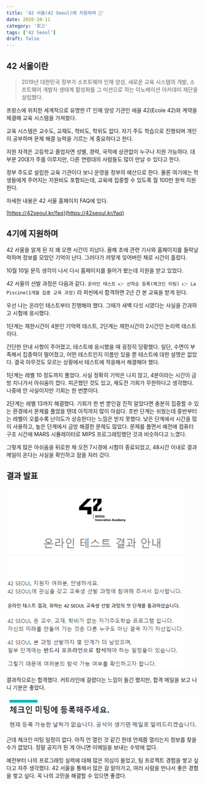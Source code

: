 ```yaml
---
title: '42 서울(42 Seoul)에 지원하며 📝'
date: 2020-10-11
category: '회고'
tags: ['42 Seoul']
draft: false
---
```


## 42 서울이란

> 2019년 대한민국 정부가 소프트웨어 인재 양성, 새로운 교육 시스템의 개발, 소프트웨어 개발자 생태계 활성화를 그 미션으로 하는 이노베이션 아카데미 재단을 설립했다.

프랑스에 위치한 세계적으로 유명한 IT 인재 양성 기관인 에꼴 42(Ecole 42)와 계약을 체결해 교육 시스템을 가져왔다.

교육 시스템은 교수도, 교재도, 학비도, 학위도 없다. 자기 주도 학습으로 진행되며 개인이 공부하며 문제 해결 능력을 기르는 게 중요하다고 한다.

지원 자격은 고등학교 졸업자면 성별, 경력, 국적에 상관없이 누구나 지원 가능하다. 대부분 20대가 주를 이루지만, 다른 연령대의 사람들도 많이 만날 수 있다고 한다.

정부 주도로 설립한 교육 기관이다 보니 운영을 정부의 예산으로 한다. 물론 여기에는 학생들에게 주어지는 지원비도 포함되는데, 교육에 집중할 수 있도록 월 100만 원씩 지원한다.

자세한 내용은 42 서울 홈페이지 FAQ에 있다.

[https://42seoul.kr/faq](https://42seoul.kr/faq)

## 4기에 지원하며

42 서울을 알게 된 지 꽤 오랜 시간이 지났다. 올해 초에 관련 기사와 홈페이지를 들락날락하며 정보를 모았던 기억이 난다. 그러다가 까맣게 잊어버린 채로 시간이 흘렀다.

10월 10일 문득 생각이 나서 다시 홈페이지를 들어가 봤는데 지원을 받고 있었다.

42 서울의 선발 과정은 다음과 같다. `온라인 테스트 👉 선착순 등록(체크인 미팅) 👉 La Piscine(1개월 집중 교육 과정)` 라 피씬에서 합격하면 2년 간 본 교육을 받게 된다.

우선 나는 온라인 테스트부터 진행해야 했다. 그때가 새벽 다섯 시였다는 사실을 간과하고 시험에 응시했다.

1단계는 제한시간이 4분인 기억력 테스트, 2단계는 제한시간이 2시간인 논리력 테스트이다.

간단한 안내 사항이 주어졌고, 테스트에 응시했을 때 굉장히 당황했다. 일단, 수면이 부족해서 집중력이 떨어졌고, 어떤 테스트인지 이름만 있을 뿐 테스트에 대한 설명은 없었다. 결국 아무것도 모르는 상황에서 테스트에 적응해서 해결해야 했다.

1단계는 레벨 10 정도까지 풀었다. 사실 정확히 기억은 나지 않고, 4분이라는 시간이 금방 지나가서 아쉬움이 컸다. 피곤했던 것도 있고, 재도전 기회가 무한하다고 생각했다. 나중에 안 사실이지만 기회는 한 번뿐이다.

2단계는 레벨 13까지 해결했다. 기회가 한 번 뿐인걸 진작 알았다면 충분히 집중할 수 있는 환경에서 문제를 풀었을 텐데 아직까지 많이 아쉽다. 초반 단계는 쉬웠는데 중반부터는 레벨이 오를수록 난이도가 상승한다는 느낌은 받지 못했다. 낮은 단계에서 시간을 많이 사용하고, 높은 단계에서 금방 해결한 문제도 많았다. 문제를 풀면서 예전에 컴퓨터 구조 시간에 MARS 시뮬레이터로 MIPS 프로그래밍했던 것과 비슷하다고 느꼈다.

그렇게 많은 아쉬움을 뒤로한 채 오전 7시경에 시험이 종료되었고, 48시간 이내로 결과 메일이 온다는 사실을 확인하고 잠을 자러 갔다.

## 결과 발표

![online-test](images/42-seoul-online-test.png)

결과적으로는 합격했다. 커트라인에 걸렸다는 느낌이 들긴 했지만, 합격 메일을 보고 나니 기분은 좋았다.

![check-in-meeting](images/42-seoul-check-in-meeting.png)

근데 체크인 미팅 일정이 없다. 아직 안 열린 것 같긴 한데 언제쯤 열리는지 정보를 찾을 수가 없었다. 정말 공지가 된 게 아니면 이메일을 보내는 수밖에 없다.

예전부터 나의 프로그래밍 실력에 대해 많은 의심이 들었고, 팀 프로젝트 경험을 쌓고 싶다고 자주 생각했다. 42 서울을 통해서 많은 걸 알아가고, 여러 사람을 만나서 좋은 경험을 쌓고 싶다. 꼭 나의 고민을 해결할 수 있으면 좋겠다.
